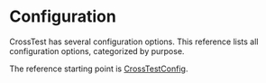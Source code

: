 # Configuration

CrossTest has several configuration options. This reference lists all configuration options, categorized by purpose.

The reference starting point is [CrossTestConfig](./CrossTestConfig).
